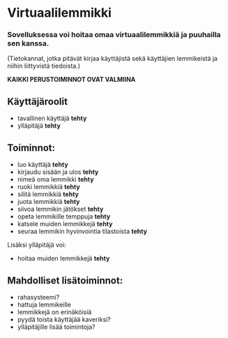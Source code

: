 # Virtuaalilemmikki

### Sovelluksessa voi hoitaa omaa virtuaalilemmikkiä ja puuhailla sen kanssa.
(Tietokannat, jotka pitävät kirjaa käyttäjistä sekä käyttäjien lemmikeistä ja niihin liittyvistä tiedoista.)

**KAIKKI PERUSTOIMINNOT OVAT VALMIINA**

## Käyttäjäroolit
- tavallinen käyttäjä **tehty**
- ylläpitäjä **tehty**

## Toiminnot:
- luo käyttäjä **tehty**
- kirjaudu sisään ja ulos **tehty**
- nimeä oma lemmikki **tehty**
- ruoki lemmikkiä **tehty**
- silitä lemmikkiä **tehty**
- juota lemmikkiä **tehty**
- siivoa lemmikin jätökset **tehty**
- opeta lemmikille temppuja **tehty**
- katsele muiden lemmikkejä **tehty**
- seuraa lemmikin hyvinvointia tilastoista **tehty**

Lisäksi ylläpitäjä voi:
- hoitaa muiden lemmikkejä **tehty**

## Mahdolliset lisätoiminnot:
- rahasysteemi?
- hattuja lemmikeille
- lemmikkejä on erinäköisiä
- pyydä toista käyttäjää kaveriksi?
- ylläpitäjille lisää toimintoja?
